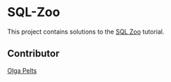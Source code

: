 # SQL-Zoo

This project contains solutions to the [SQL Zoo](https://sqlzoo.net/wiki/SQL_Tutorial) tutorial.

## Contributor
[Olga Pelts](https://github.com/pelzolga123)